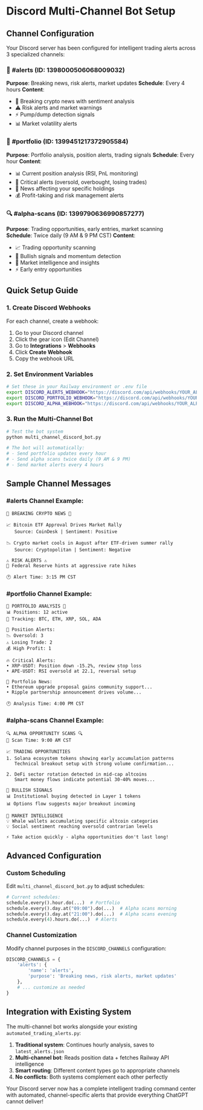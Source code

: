 # Discord Multi-Channel Bot Setup

## Channel Configuration

Your Discord server has been configured for intelligent trading alerts across 3 specialized channels:

### 📢 **#alerts** (ID: 1398000506068009032)
**Purpose**: Breaking news, risk alerts, market updates
**Schedule**: Every 4 hours
**Content**:
- 🚨 Breaking crypto news with sentiment analysis
- ⚠️ Risk alerts and market warnings  
- ⚡ Pump/dump detection signals
- 📊 Market volatility alerts

### 💼 **#portfolio** (ID: 1399451217372905584)  
**Purpose**: Portfolio analysis, position alerts, trading signals
**Schedule**: Every hour
**Content**:
- 📊 Current position analysis (RSI, PnL monitoring)
- 🚨 Critical alerts (oversold, overbought, losing trades)
- 📰 News affecting your specific holdings
- 💰 Profit-taking and risk management alerts

### 🔍 **#alpha-scans** (ID: 1399790636990857277)
**Purpose**: Trading opportunities, early entries, market scanning  
**Schedule**: Twice daily (9 AM & 9 PM CST)
**Content**:
- 📈 Trading opportunity scanning
- 🚀 Bullish signals and momentum detection
- 🧠 Market intelligence and insights
- ⚡ Early entry opportunities

## Quick Setup Guide

### 1. Create Discord Webhooks

For each channel, create a webhook:

1. Go to your Discord channel
2. Click the gear icon (Edit Channel)
3. Go to **Integrations** > **Webhooks**
4. Click **Create Webhook**
5. Copy the webhook URL

### 2. Set Environment Variables

```bash
# Set these in your Railway environment or .env file
export DISCORD_ALERTS_WEBHOOK="https://discord.com/api/webhooks/YOUR_ALERTS_WEBHOOK"
export DISCORD_PORTFOLIO_WEBHOOK="https://discord.com/api/webhooks/YOUR_PORTFOLIO_WEBHOOK"  
export DISCORD_ALPHA_WEBHOOK="https://discord.com/api/webhooks/YOUR_ALPHA_WEBHOOK"
```

### 3. Run the Multi-Channel Bot

```bash
# Test the bot system
python multi_channel_discord_bot.py

# The bot will automatically:
# - Send portfolio updates every hour
# - Send alpha scans twice daily (9 AM & 9 PM)
# - Send market alerts every 4 hours
```

## Sample Channel Messages

### #alerts Channel Example:
```
🚨 BREAKING CRYPTO NEWS 🚨

📈 Bitcoin ETF Approval Drives Market Rally
   Source: CoinDesk | Sentiment: Positive

📉 Crypto market cools in August after ETF-driven summer rally  
   Source: Cryptopolitan | Sentiment: Negative

⚠️ RISK ALERTS ⚠️
🚨 Federal Reserve hints at aggressive rate hikes

🕐 Alert Time: 3:15 PM CST
```

### #portfolio Channel Example:
```
💼 PORTFOLIO ANALYSIS 💼
📊 Positions: 12 active
🎯 Tracking: BTC, ETH, XRP, SOL, ADA

🚨 Position Alerts:
📉 Oversold: 3
⚠️ Losing Trade: 2  
💰 High Profit: 1

🔥 Critical Alerts:
• XRP-USDT: Position down -15.2%, review stop loss
• APE-USDT: RSI oversold at 22.1, reversal setup

📰 Portfolio News:
• Ethereum upgrade proposal gains community support...
• Ripple partnership announcement drives volume...

🕐 Analysis Time: 4:00 PM CST
```

### #alpha-scans Channel Example:
```
🔍 ALPHA OPPORTUNITY SCANS 🔍
🎯 Scan Time: 9:00 AM CST

📈 TRADING OPPORTUNITIES
1. Solana ecosystem tokens showing early accumulation patterns
   Technical breakout setup with strong volume confirmation...

2. DeFi sector rotation detected in mid-cap altcoins
   Smart money flows indicate potential 30-40% moves...

🚀 BULLISH SIGNALS
📊 Institutional buying detected in Layer 1 tokens
📊 Options flow suggests major breakout incoming

🧠 MARKET INTELLIGENCE  
💡 Whale wallets accumulating specific altcoin categories
💡 Social sentiment reaching oversold contrarian levels

⚡ Take action quickly - alpha opportunities don't last long!
```

## Advanced Configuration

### Custom Scheduling
Edit `multi_channel_discord_bot.py` to adjust schedules:

```python
# Current schedules:
schedule.every().hour.do(...)  # Portfolio
schedule.every().day.at("09:00").do(...)  # Alpha scans morning
schedule.every().day.at("21:00").do(...)  # Alpha scans evening  
schedule.every(4).hours.do(...)  # Alerts
```

### Channel Customization
Modify channel purposes in the `DISCORD_CHANNELS` configuration:

```python
DISCORD_CHANNELS = {
    'alerts': {
        'name': 'alerts',
        'purpose': 'Breaking news, risk alerts, market updates'
    },
    # ... customize as needed
}
```

## Integration with Existing System

The multi-channel bot works alongside your existing `automated_trading_alerts.py`:

1. **Traditional system**: Continues hourly analysis, saves to `latest_alerts.json`
2. **Multi-channel bot**: Reads position data + fetches Railway API intelligence
3. **Smart routing**: Different content types go to appropriate channels
4. **No conflicts**: Both systems complement each other perfectly

Your Discord server now has a complete intelligent trading command center with automated, channel-specific alerts that provide everything ChatGPT cannot deliver!